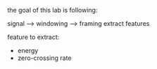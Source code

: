 the goal of this lab is following:

signal --> windowing --> framing extract features 

feature to extract:  
- energy
- zero-crossing rate
